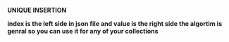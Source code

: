 **UNIQUE INSERTION**

**index is the left side in json file and value is the right side the algortim is genral so you can use it for any of your collections**
